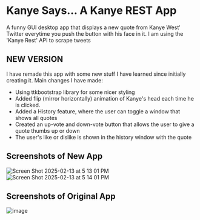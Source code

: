 # Kanye Says... A Kanye REST App
A funny GUI desktop app that displays a new quote from Kanye West' Twitter everytime you push the button with his face in it. 
I am using the 'Kanye Rest' API to scrape tweets

## NEW VERSION
I have remade this app with some new stuff I have learned since initially creating it. 
Main changes I have made:
  * Using ttkbootstrap library for some nicer styling 
  * Added flip (mirror horizontally) animation of Kanye's head each time he is clicked. 
  * Added a History feature, where the user can toggle a window that shows all quotes
  * Created an up-vote and down-vote button that allows the user to give a quote thumbs up or down
  * The user's like or dislike is shown in the history window with the quote

## Screenshots of New App
![Screen Shot 2025-02-13 at 5 13 01 PM](https://github.com/user-attachments/assets/da24a08d-89fc-465a-9452-e69214ce1bce)
![Screen Shot 2025-02-13 at 5 14 01 PM](https://github.com/user-attachments/assets/559eb2c9-ef6f-4517-93e1-a65ecb702955)

## Screenshots of Original App
![image](https://user-images.githubusercontent.com/103232802/162834439-7deb7c4b-c687-4412-be1b-5f9f1904fbe4.png)
